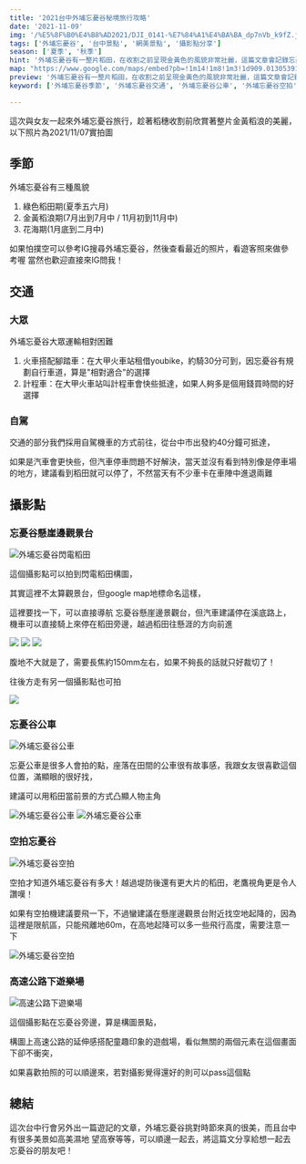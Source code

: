 ```yaml
---
title: '2021台中外埔忘憂谷秘境旅行攻略'
date: '2021-11-09'
img: '/%E5%8F%B0%E4%B8%AD2021/DJI_0141-%E7%84%A1%E4%BA%BA_dp7nVb_k9fZ.jpg'
tags: ['外埔忘憂谷', '台中景點', '網美景點', '攝影點分享']
season: ['夏季', '秋季']
hint: '外埔忘憂谷有一整片稻田，在收割之前呈現金黃色的風貌非常壯麗，這篇文章會記錄忘憂谷的旅行攻略' 
map: "https://www.google.com/maps/embed?pb=!1m14!1m8!1m3!1d909.013053917892!2d120.6471701!3d24.3098137!3m2!1i1024!2i768!4f13.1!3m3!1m2!1s0x346911bb539e7bc5%3A0xf1b02c5a4e746284!2z5b-Y5oaC6LC35oe45bSW6YKK5pmv6KeA5Y-w!5e0!3m2!1szh-TW!2stw!4v1636473149640!5m2!1szh-TW!2stw"
preview: '外埔忘憂谷有一整片稻田，在收割之前呈現金黃色的風貌非常壯麗，這篇文章會記錄忘憂谷的旅行攻略'
keyword: ['外埔忘憂谷季節', '外埔忘憂谷交通', '外埔忘憂谷公車', '外埔忘憂谷空拍', '高速公路下遊樂場']

---
```

這次與女友一起來外埔忘憂谷旅行，趁著稻穗收割前欣賞著整片金黃稻浪的美麗，以下照片為2021/11/07實拍圖

## 季節
外埔忘憂谷有三種風貌
1. 綠色稻田期(夏季五六月)
2. 金黃稻浪期(7月出到7月中 / 11月初到11月中)
3. 花海期(1月底到二月中)

如果怕撲空可以參考IG搜尋外埔忘憂谷，然後查看最近的照片，看遊客照來做參考喔
當然也歡迎直接來IG問我！

## 交通
### 大眾
外埔忘憂谷大眾運輸相對困難
1. 火車搭配腳踏車：在大甲火車站租借youbike，約騎30分可到，因忘憂谷有規劃自行車道，算是"相對適合"的選擇
2. 計程車：在大甲火車站叫計程車會快些抵達，如果人夠多是個用錢買時間的好選擇

### 自駕
交通的部分我們採用自駕機車的方式前往，從台中市出發約40分鐘可抵達，

如果是汽車會更快些，但汽車停車問題不好解決，當天並沒有看到特別像是停車場的地方，建議看到稻田就可以停了，不然當天有不少車卡在車陣中進退兩難

## 攝影點
### 忘憂谷懸崖邊觀景台
![外埔忘憂谷閃電稻田](https://ik.imagekit.io/vicharm/台中2021/_DSC6055-編輯_7yDT1ksPb.jpg?tr=w-1024)

這個攝影點可以拍到閃電稻田構圖，

其實這裡不太算觀景台，但google map地標命名這樣，

這裡要找一下，可以直接導航 忘憂谷懸崖邊景觀台，但汽車建議停在溪底路上，機車可以直接騎上來停在稻田旁邊，越過稻田往懸涯的方向前進

![](https://ik.imagekit.io/vicharm/台中2021/_DSC6062_wV9KP-f41.jpg?tr=h-1024)
![](https://ik.imagekit.io/vicharm/台中2021/_DSC6061_oMoILlEXw.jpg?tr=h-1024)
![](https://ik.imagekit.io/vicharm/台中2021/_DSC6060_viDje2xTQ.jpg?tr=w-1024)

腹地不大就是了，需要長焦約150mm左右，如果不夠長的話就只好裁切了！

往後方走有另一個攝影點也可拍

![](https://ik.imagekit.io/vicharm/台中2021/_DSC6051-編輯_5CIJwAOWI.jpg?tr=w-1024)

### 忘憂谷公車

![外埔忘憂谷公車](https://ik.imagekit.io/vicharm/台中2021/_DSC6070_Vl0R0x3XABf.jpg?tr=w-1024)

忘憂公車是很多人會拍的點，座落在田間的公車很有故事感，我跟女友很喜歡這個位置，滿顯眼的很好找，

建議可以用稻田當前景的方式凸顯人物主角

![外埔忘憂谷公車](https://ik.imagekit.io/vicharm/台中2021/_DSC6075-拷貝_cE73yqqkk.jpg?tr=w-1024)
![外埔忘憂谷公車](https://ik.imagekit.io/vicharm/台中2021/_DSC6076-拷貝_m18ycCrgh.jpg?tr=w-1024)

### 空拍忘憂谷

![外埔忘憂谷空拍](https://ik.imagekit.io/vicharm/台中2021/DJI_0141-無人_dp7nVb_k9fZ.jpg?tr=h-1024)

空拍才知道外埔忘憂谷有多大！越過堤防後還有更大片的稻田，老鷹視角更是令人讚嘆！

如果有空拍機建議要飛一下，不過蠻建議在懸崖邊觀景台附近找空地起降的，因為這裡是限航區，只能飛離地60m，在高地起降可以多一些飛行高度，需要注意一下

![外埔忘憂谷空拍](https://ik.imagekit.io/vicharm/台中2021/DJI_0130-HDR-拷貝_ddM2DUWom.jpg?tr=h-1024)

### 高速公路下遊樂場

![高速公路下遊樂場](https://ik.imagekit.io/vicharm/台中2021/_DSC6078_WaQgVUmkl.jpg?tr=w-1024)

這個攝影點在忘憂谷旁邊，算是構圖景點，

構圖上高速公路的延伸感搭配童趣印象的遊戲場，看似無關的兩個元素在這個畫面下卻不衝突，

如果喜歡拍照的可以順邊來，若對攝影覺得還好的則可以pass這個點

## 總結

這次台中行會另外出一篇遊記的文章，外埔忘憂谷挑對時節來真的很美，而且台中有很多美景如高美濕地 望高寮等等，可以順邊一起去，將這篇文分享給想一起去忘憂谷的朋友吧！



